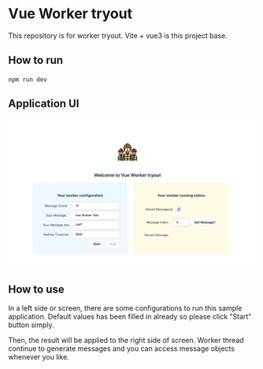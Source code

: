 # Vue Worker tryout
This repository is for worker tryout. Vite + vue3 is this project base.

## How to run
```shell
npm run dev
```

## Application UI
![UI_SAMPLE](./public/ui_sample.png)

## How to use
In a left side or screen, there are some configurations to run this sample application.
Default values has been filled in already so please click "Start" button simply.

Then, the result will be applied to the right side of screen.
Worker thread continue to generate messages and you can access message objects whenever you like.
